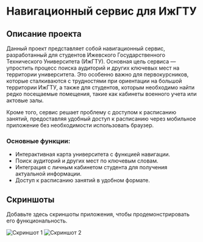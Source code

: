 # Навигационный сервис для ИжГТУ

## Описание проекта
Данный проект представляет собой навигационный сервис, разработанный для студентов Ижевского Государственного Технического Университета (ИжГТУ). Основная цель сервиса — упростить процесс поиска аудиторий и других ключевых мест на территории университета. Это особенно важно для первокурсников, которые сталкиваются с трудностями при ориентации на большой территории ИжГТУ, а также для студентов, которым необходимо найти редко посещаемые помещения, такие как кабинеты военного учета или актовые залы.

Кроме того, сервис решает проблему с доступом к расписанию занятий, предоставляя удобный доступ к расписанию через мобильное приложение без необходимости использовать браузер.

### Основные функции:
- Интерактивная карта университета с функцией навигации.
- Поиск аудиторий и других мест по ключевым словам.
- Интеграция с личным кабинетом студента для получения актуальной информации.
- Доступ к расписанию занятий в удобном формате.

## Скриншоты
Добавьте здесь скриншоты приложения, чтобы продемонстрировать его функциональность.

![Скриншот 1](url_скриншота_1)
![Скриншот 2](url_скриншота_2)
